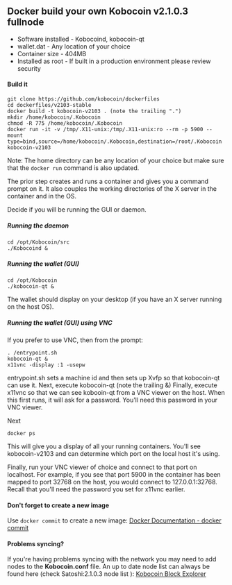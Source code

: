 ## Docker build your own Kobocoin v2.1.0.3 fullnode 

+ Software installed - Kobocoind, kobocoin-qt
+ wallet.dat - Any location of your choice
+ Container size - 404MB
+ Installed as root - If built in a production environment please review security
#### Build it
```
git clone https://github.com/kobocoin/dockerfiles
cd dockerfiles/v2103-stable
docker build -t kobocoin-v2103 . (note the trailing ".")
mkdir /home/kobocoin/.Kobocoin
chmod -R 775 /home/kobocoin/.Kobocoin
docker run -it -v /tmp/.X11-unix:/tmp/.X11-unix:ro --rm -p 5900 --mount type=bind,source=/home/kobocoin/.Kobocoin,destination=/root/.Kobocoin kobocoin-v2103
```
Note: The home directory can be any location of your choice but make sure that the `docker run` command is also updated.

The prior step creates and runs a container and gives you a command prompt on it. It also couples the working directories of the X server in the container and in the OS.

Decide if you will be running the GUI or daemon.
##### Running the daemon
```
cd /opt/Kobocoin/src
./Kobocoind &
```
##### Running the wallet (GUI)
```
cd /opt/Kobocoin
./kobocoin-qt &
```
The wallet should display on your desktop (if you have an X server running on the host OS).

##### Running the wallet (GUI) using VNC
If you prefer to use VNC, then from the prompt:
```
. /entrypoint.sh
kobocoin-qt &
x11vnc -display :1 -usepw
```
entrypoint.sh sets a machine id and then sets up Xvfp so that kobocoin-qt can use it. Next, execute kobocoin-qt (note the trailing &) Finally, execute x11vnc so that we can see kobooin-qt from a VNC viewer on the host. When this first runs, it will ask for a password. You'll need this password in your VNC viewer.

Next
```
docker ps
```
This will give you a display of all your running containers. You'll see kobocoin-v2103 and can determine which port on the local host it's using.

Finally, run your VNC viewer of choice and connect to that port on localhost. For example, if you see that port 5900 in the container has been mapped to port 32768 on the host, you would connect to 127.0.0.1:32768. Recall that you'll need the password you set for x11vnc earlier.

#### Don't forget to create a new image
Use `docker commit` to create a new image: [Docker Documentation - docker commit](https://docs.docker.com/engine/reference/commandline/commit/)

#### Problems syncing?
If you're having problems syncing with the network you may need to add nodes to the **Kobocoin.conf** file. An up to date node list can always be found here (check Satoshi:2.1.0.3 node list ): [Kobocoin Block Explorer](https://chainz.cryptoid.info/kobo/#!network)
